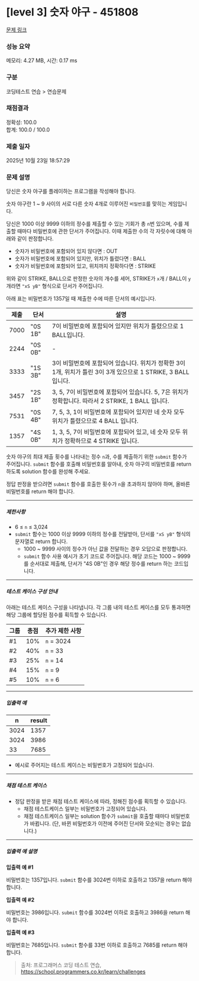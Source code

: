 # [level 3] 숫자 야구 - 451808 

[문제 링크](https://school.programmers.co.kr/learn/courses/30/lessons/451808#) 

### 성능 요약

메모리: 4.27 MB, 시간: 0.17 ms

### 구분

코딩테스트 연습 > 연습문제

### 채점결과

정확성: 100.0<br/>합계: 100.0 / 100.0

### 제출 일자

2025년 10월 23일 18:57:29

### 문제 설명

<p>당신은 숫자 야구를 플레이하는 프로그램을 작성해야 합니다. </p>

<p>숫자 야구란 1 ~ 9 사이의 서로 다른 숫자 4개로 이루어진 <code>비밀번호</code>를 맞히는 게임입니다.</p>

<p>당신은 1000 이상 9999 이하의 정수를 제출할 수 있는 기회가 총 <code>n</code>번 있으며, 수를 제출할 때마다 비밀번호에 관한 단서가 주어집니다. 이때 제출한 수의 각 자릿수에 대해 아래와 같이 판정합니다.</p>

<ul>
<li>숫자가 비밀번호에 포함되어 있지 않다면 : OUT</li>
<li>숫자가 비밀번호에 포함되어 있지만, 위치가 틀렸다면 : BALL</li>
<li>숫자가 비밀번호에 포함되어 있고, 위치까지 정확하다면 : STRIKE</li>
</ul>

<p>위와 같이 STRIKE, BALL으로 판정한 숫자의 개수를 세어, STRIKE가 <code>x</code>개 / BALL이 <code>y</code>개라면 <code>"xS yB"</code> 형식으로 단서가 주어집니다. </p>

<p>아래 표는 비밀번호가 1357일 때 제출한 수에 따른 단서의 예시입니다.</p>
<table class="table">
        <thead><tr>
<th>제출</th>
<th>단서</th>
<th>설명</th>
</tr>
</thead>
        <tbody><tr>
<td>7000</td>
<td>"0S 1B"</td>
<td>7이 비밀번호에 포함되어 있지만 위치가 틀렸으므로 1 BALL입니다.</td>
</tr>
<tr>
<td>2244</td>
<td>"0S 0B"</td>
<td>-</td>
</tr>
<tr>
<td>3333</td>
<td>"1S 3B"</td>
<td>3이 비밀번호에 포함되어 있습니다. 위치가 정확한 3이 1개, 위치가 틀린 3이 3개 있으므로 1 STRIKE, 3 BALL 입니다.</td>
</tr>
<tr>
<td>3457</td>
<td>"2S 1B"</td>
<td>3, 5, 7이 비밀번호에 포함되어 있습니다. 5, 7은 위치가 정확합니다. 따라서 2 STRIKE, 1 BALL 입니다.</td>
</tr>
<tr>
<td>7531</td>
<td>"0S 4B"</td>
<td>7, 5, 3, 1이 비밀번호에 포함되어 있지만 네 숫자 모두 위치가 틀렸으므로 4 BALL 입니다.</td>
</tr>
<tr>
<td>1357</td>
<td>"4S 0B"</td>
<td>1, 3, 5, 7이 비밀번호에 포함되어 있고, 네 숫자 모두 위치가 정확하므로 4 STRIKE 입니다.</td>
</tr>
</tbody>
      </table>
<p>숫자 야구의 최대 제출 횟수를 나타내는 정수 <code>n</code>과, 수를 제출하기 위한 <code>submit</code> 함수가 주어집니다. <code>submit</code> 함수를 호출해 비밀번호를 알아내, 숫자 야구의 비밀번호를 return 하도록 solution 함수를 완성해 주세요. </p>

<p>정답 판정을 받으려면 <code>submit</code> 함수를 호출한 횟수가 <code>n</code>을 초과하지 않아야 하며, 올바른 비밀번호를 return 해야 합니다. </p>

<hr>

<h5>제한사항</h5>

<ul>
<li>6 ≤ <code>n</code> ≤ 3,024</li>
<li><code>submit</code> 함수는 1000 이상 9999 이하의 정수를 전달받아, 단서를 <code>"xS yB"</code> 형식의 문자열로 return 합니다. 

<ul>
<li>1000 ~ 9999 사이의 정수가 아닌 값을 전달하는 경우 오답으로 판정합니다.</li>
<li><code>submit</code> 함수 사용 예시가 초기 코드로 주어집니다. 해당 코드는 1000 ~ 9999를 순서대로 제출해, 단서가 "4S 0B"인 경우 해당 정수를 return 하는 코드입니다.</li>
</ul></li>
</ul>

<hr>

<h5>테스트 케이스 구성 안내</h5>

<p>아래는 테스트 케이스 구성을 나타냅니다. 각 그룹 내의 테스트 케이스를 모두 통과하면 해당 그룹에 할당된 점수를 획득할 수 있습니다.</p>
<table class="table">
        <thead><tr>
<th>그룹</th>
<th>총점</th>
<th>추가 제한 사항</th>
</tr>
</thead>
        <tbody><tr>
<td>#1</td>
<td>10%</td>
<td><code>n</code> = 3024</td>
</tr>
<tr>
<td>#2</td>
<td>40%</td>
<td><code>n</code> = 33</td>
</tr>
<tr>
<td>#3</td>
<td>25%</td>
<td><code>n</code> = 14</td>
</tr>
<tr>
<td>#4</td>
<td>15%</td>
<td><code>n</code> = 9</td>
</tr>
<tr>
<td>#5</td>
<td>10%</td>
<td><code>n</code> = 6</td>
</tr>
</tbody>
      </table>
<hr>

<h5>입출력 예</h5>
<table class="table">
        <thead><tr>
<th>n</th>
<th>result</th>
</tr>
</thead>
        <tbody><tr>
<td>3024</td>
<td>1357</td>
</tr>
<tr>
<td>3024</td>
<td>3986</td>
</tr>
<tr>
<td>33</td>
<td>7685</td>
</tr>
</tbody>
      </table>
<ul>
<li>예시로 주어지는 테스트 케이스는 비밀번호가 고정되어 있습니다.</li>
</ul>

<hr>

<h5>채점 테스트 케이스</h5>

<ul>
<li>정답 판정을 받은 채점 테스트 케이스에 따라, 정해진 점수를 획득할 수 있습니다.

<ul>
<li>채점 테스트케이스 일부는 비밀번호가 고정되어 있습니다. </li>
<li>채점 테스트케이스 일부는 solution 함수가 <code>submit</code>을 호출할 때마다 비밀번호가 바뀝니다. (단, 바뀐 비밀번호가 이전에 주어진 단서와 모순되는 경우는 없습니다.)</li>
</ul></li>
</ul>

<hr>

<h5>입출력 예 설명</h5>

<p><strong>입출력 예 #1</strong></p>

<p>비밀번호는 1357입니다. <code>submit</code> 함수를 3024번 이하로 호출하고 1357을 return 해야 합니다.</p>

<p><strong>입출력 예 #2</strong></p>

<p>비밀번호는 3986입니다. <code>submit</code> 함수를 3024번 이하로 호출하고 3986을 return 해야 합니다.</p>

<p><strong>입출력 예 #3</strong></p>

<p>비밀번호는 7685입니다. <code>submit</code> 함수를 33번 이하로 호출하고 7685를 return 해야 합니다.</p>


> 출처: 프로그래머스 코딩 테스트 연습, https://school.programmers.co.kr/learn/challenges